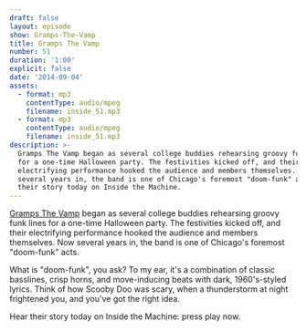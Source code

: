 ```yaml
---
draft: false
layout: episode
show: Gramps-The-Vamp
title: Gramps The Vamp
number: 51
duration: '1:00'
explicit: false
date: '2014-09-04'
assets:
  - format: mp3
    contentType: audio/mpeg
    filename: inside_51.mp3
  - format: mp3
    contentType: audio/mpeg
    filename: inside_51.mp3
description: >-
  Gramps The Vamp began as several college buddies rehearsing groovy funk lines
  for a one-time Halloween party. The festivities kicked off, and their
  electrifying performance hooked the audience and members themselves. Now
  several years in, the band is one of Chicago's foremost "doom-funk" acts. Hear
  their story today on Inside the Machine.
---
```

[Gramps The Vamp](http://grampsthevamp.com) began as several college buddies rehearsing groovy funk lines for a one-time Halloween party. The festivities kicked off, and their electrifying performance hooked the audience and members themselves. Now several years in, the band is one of Chicago's foremost "doom-funk" acts.

What is "doom-funk", you ask? To my ear, it's a combination of classic basslines, crisp horns, and move-inducing beats with dark, 1960's-styled lyrics. Think of how Scooby Doo was scary, when a thunderstorm at night frightened you, and you've got the right idea.

Hear their story today on Inside the Machine: press play now.